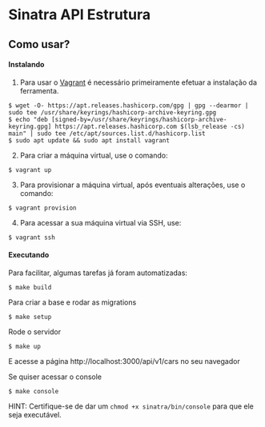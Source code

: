 # Sinatra API Estrutura

## Como usar?

#### Instalando

1. Para usar o [Vagrant](https://www.vagrantup.com) é necessário primeiramente efetuar a instalação da ferramenta.

```console
$ wget -O- https://apt.releases.hashicorp.com/gpg | gpg --dearmor | sudo tee /usr/share/keyrings/hashicorp-archive-keyring.gpg
$ echo "deb [signed-by=/usr/share/keyrings/hashicorp-archive-keyring.gpg] https://apt.releases.hashicorp.com $(lsb_release -cs) main" | sudo tee /etc/apt/sources.list.d/hashicorp.list
$ sudo apt update && sudo apt install vagrant
```

2. Para criar a máquina virtual, use o comando:

```console
$ vagrant up
```

3. Para provisionar a máquina virtual, após eventuais alterações, use o comando:

```console
$ vagrant provision
```

4. Para acessar a sua máquina virtual via SSH, use:

```console
$ vagrant ssh
```

#### Executando

Para facilitar, algumas tarefas já foram automatizadas:

```console
$ make build
```

Para criar a base e rodar as migrations

```console
$ make setup
```

Rode o servidor

```console
$ make up
```

E acesse a página http://localhost:3000/api/v1/cars no seu navegador

Se quiser acessar o console

```console
$ make console
```

HINT: Certifique-se de dar um `chmod +x sinatra/bin/console` para que ele seja executável.